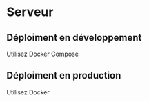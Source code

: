 # Serveur
## Déploiment en développement
Utilisez Docker Compose

## Déploiment en production
Utilisez Docker